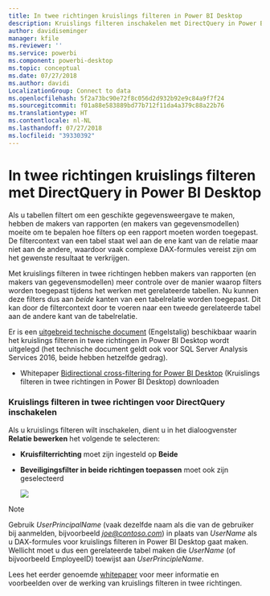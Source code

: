 ```yaml
---
title: In twee richtingen kruislings filteren in Power BI Desktop
description: Kruislings filteren inschakelen met DirectQuery in Power BI Desktop
author: davidiseminger
manager: kfile
ms.reviewer: ''
ms.service: powerbi
ms.component: powerbi-desktop
ms.topic: conceptual
ms.date: 07/27/2018
ms.author: davidi
LocalizationGroup: Connect to data
ms.openlocfilehash: 5f2a73bc90e72f8c056d2d932b92e9c84a9f7f24
ms.sourcegitcommit: f01a88e583889bd77b712f11da4a379c88a22b76
ms.translationtype: HT
ms.contentlocale: nl-NL
ms.lasthandoff: 07/27/2018
ms.locfileid: "39330392"
---
```

# <a name="bidirectional-cross-filtering-using-directquery-in-power-bi-desktop"></a>In twee richtingen kruislings filteren met DirectQuery in Power BI Desktop

Als u tabellen filtert om een geschikte gegevensweergave te maken, hebben de makers van rapporten (en makers van gegevensmodellen) moeite om te bepalen hoe filters op een rapport moeten worden toegepast. De filtercontext van een tabel staat wel aan de ene kant van de relatie maar niet aan de andere, waardoor vaak complexe DAX-formules vereist zijn om het gewenste resultaat te verkrijgen.

Met kruislings filteren in twee richtingen hebben makers van rapporten (en makers van gegevensmodellen) meer controle over de manier waarop filters worden toegepast tijdens het werken met gerelateerde tabellen. Nu kunnen deze filters dus aan *beide* kanten van een tabelrelatie worden toegepast. Dit kan door de filtercontext door te voeren naar een tweede gerelateerde tabel aan de andere kant van de tabelrelatie.

Er is een [uitgebreid technische document](http://download.microsoft.com/download/2/7/8/2782DF95-3E0D-40CD-BFC8-749A2882E109/Bidirectional%20cross-filtering%20in%20Analysis%20Services%202016%20and%20Power%20BI.docx) (Engelstalig) beschikbaar waarin het kruislings filteren in twee richtingen in Power BI Desktop wordt uitgelegd (het technische document geldt ook voor SQL Server Analysis Services 2016, beide hebben hetzelfde gedrag).

* Whitepaper [Bidirectional cross-filtering for Power BI Desktop](http://download.microsoft.com/download/2/7/8/2782DF95-3E0D-40CD-BFC8-749A2882E109/Bidirectional%20cross-filtering%20in%20Analysis%20Services%202016%20and%20Power%20BI.docx) (Kruislings filteren in twee richtingen in Power BI Desktop) downloaden

### <a name="enabling-bidirectional-cross-filtering-for-directquery"></a>Kruislings filteren in twee richtingen voor DirectQuery inschakelen

Als u kruislings filteren wilt inschakelen, dient u in het dialoogvenster **Relatie bewerken** het volgende te selecteren:

* **Kruisfilterrichting** moet zijn ingesteld op **Beide**
* **Beveiligingsfilter in beide richtingen toepassen** moet ook zijn geselecteerd

  ![](media/desktop-bidirectional-filtering/bidirectional-filtering_2.png)

> [!NOTE]
> Gebruik *UserPrincipalName* (vaak dezelfde naam als die van de gebruiker bij aanmelden, bijvoorbeeld <em>joe@contoso.com</em>) in plaats van *UserName* als u DAX-formules voor kruislings filteren in Power BI Desktop gaat maken. Wellicht moet u dus een gerelateerde tabel maken die *UserName* (of bijvoorbeeld EmployeeID) toewijst aan *UserPrincipleName*.

Lees het eerder genoemde [whitepaper](http://download.microsoft.com/download/2/7/8/2782DF95-3E0D-40CD-BFC8-749A2882E109/Bidirectional%20cross-filtering%20in%20Analysis%20Services%202016%20and%20Power%20BI.docx) voor meer informatie en voorbeelden over de werking van kruislings filteren in twee richtingen.

